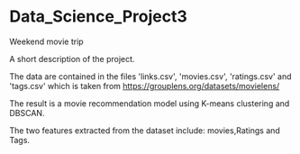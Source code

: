 Data_Science_Project3
==============================

Weekend movie trip

A short description of the project.

The data are contained in the files 'links.csv', 'movies.csv', 'ratings.csv' and 'tags.csv' which is taken from https://grouplens.org/datasets/movielens/

The result is a movie recommendation model using K-means clustering and DBSCAN.

The two features extracted from the dataset include: movies,Ratings and Tags.


